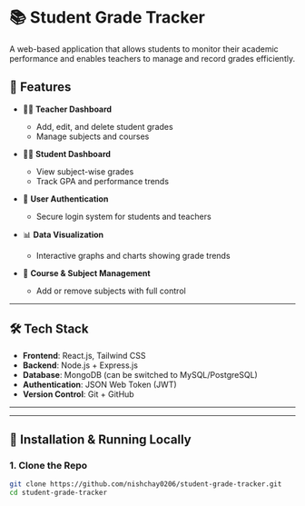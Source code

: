 # 📚 Student Grade Tracker

A web-based application that allows students to monitor their academic performance and enables teachers to manage and record grades efficiently.

## 🚀 Features

- 👩‍🏫 **Teacher Dashboard**  
  - Add, edit, and delete student grades  
  - Manage subjects and courses  

- 🧑‍🎓 **Student Dashboard**  
  - View subject-wise grades  
  - Track GPA and performance trends  

- 🔐 **User Authentication**  
  - Secure login system for students and teachers  

- 📊 **Data Visualization**  
  - Interactive graphs and charts showing grade trends  

- 📁 **Course & Subject Management**  
  - Add or remove subjects with full control  

---

## 🛠️ Tech Stack

- **Frontend**: React.js, Tailwind CSS  
- **Backend**: Node.js + Express.js  
- **Database**: MongoDB (can be switched to MySQL/PostgreSQL)  
- **Authentication**: JSON Web Token (JWT)  
- **Version Control**: Git + GitHub  

---

---

## 🔧 Installation & Running Locally

### 1. Clone the Repo

```bash
git clone https://github.com/nishchay0206/student-grade-tracker.git
cd student-grade-tracker
